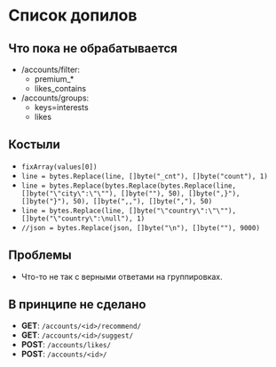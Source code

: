 # Список допилов

## Что пока не обрабатывается

* /accounts/filter:
  * premium_*
  * likes_contains
* /accounts/groups:
  * keys=interests
  * likes

## Костыли

* `fixArray(values[0])`
* `line = bytes.Replace(line, []byte("_cnt"), []byte("count"), 1)`
* `line = bytes.Replace(bytes.Replace(bytes.Replace(line, []byte("\"city\":\"\""), []byte(""), 50), []byte(",}"), []byte("}"), 50), []byte(",,"), []byte(","), 50)`
* `line = bytes.Replace(line, []byte("\"country\":\"\""), []byte("\"country\":\null"), 1)`
* `//json = bytes.Replace(json, []byte("\n"), []byte(""), 9000)`

## Проблемы

* Что-то не так с верными ответами на группировках.

## В принципе не сделано

* **GET**: `/accounts/<id>/recommend/`
* **GET**: `/accounts/<id>/suggest/`
* **POST**: `/accounts/likes/`
* **POST**: `/accounts/<id>/`
